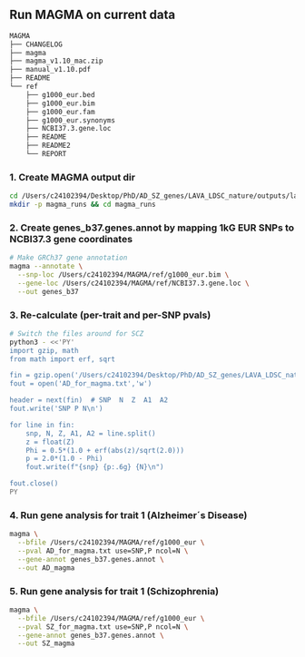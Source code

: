 ## Run MAGMA on current data

```bash
MAGMA
├── CHANGELOG
├── magma
├── magma_v1.10_mac.zip
├── manual_v1.10.pdf
├── README
└── ref
    ├── g1000_eur.bed
    ├── g1000_eur.bim
    ├── g1000_eur.fam
    ├── g1000_eur.synonyms
    ├── NCBI37.3.gene.loc
    ├── README
    ├── README2
    └── REPORT
```


### 1. Create MAGMA output dir

```bash
cd /Users/c24102394/Desktop/PhD/AD_SZ_genes/LAVA_LDSC_nature/outputs/lava
mkdir -p magma_runs && cd magma_runs
```


### 2. Create genes_b37.genes.annot by mapping 1kG EUR SNPs to NCBI37.3 gene coordinates

```bash
# Make GRCh37 gene annotation
magma --annotate \
  --snp-loc /Users/c24102394/MAGMA/ref/g1000_eur.bim \
  --gene-loc /Users/c24102394/MAGMA/ref/NCBI37.3.gene.loc \
  --out genes_b37
```


### 3. Re-calculate (per-trait and per-SNP pvals)

```bash
# Switch the files around for SCZ
python3 - <<'PY'
import gzip, math
from math import erf, sqrt

fin = gzip.open('/Users/c24102394/Desktop/PhD/AD_SZ_genes/LAVA_LDSC_nature/Data/AD.sumstats.gz','rt')
fout = open('AD_for_magma.txt','w')

header = next(fin)  # SNP  N  Z  A1  A2
fout.write('SNP P N\n')

for line in fin:
    snp, N, Z, A1, A2 = line.split()
    z = float(Z)
    Phi = 0.5*(1.0 + erf(abs(z)/sqrt(2.0)))
    p = 2.0*(1.0 - Phi)
    fout.write(f"{snp} {p:.6g} {N}\n")

fout.close()
PY
```


### 4. Run gene analysis for trait 1 (Alzheimer´s Disease)

```bash
magma \
  --bfile /Users/c24102394/MAGMA/ref/g1000_eur \
  --pval AD_for_magma.txt use=SNP,P ncol=N \
  --gene-annot genes_b37.genes.annot \
  --out AD_magma
```

### 5. Run gene analysis for trait 1 (Schizophrenia)

```bash
magma \
  --bfile /Users/c24102394/MAGMA/ref/g1000_eur \
  --pval SZ_for_magma.txt use=SNP,P ncol=N \
  --gene-annot genes_b37.genes.annot \
  --out SZ_magma
```


